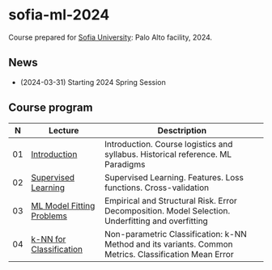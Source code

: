 # sofia-ml-2024
Course prepared for [Sofia University](https://www.sofia.edu): Palo Alto facility, 2024.

## News
* (2024-03-31) Starting 2024 Spring Session

## Course program
| N  | Lecture       | Desctription                                 | 
| -- | ------------- | -------------                                | 
| 01 | [Introduction](/lectures/lecture_ml_01_2024.pdf)    | Introduction. Course logistics and syllabus. Historical reference. ML Paradigms |
| 02 | [Supervised Learning](/lectures/lecture_ml_02_2024.pdf)    | Supervised Learning. Features. Loss functions. Cross-validation |
| 03 | [ML Model Fitting Problems](/lectures/lecture_ml_03_2024.pdf)    | Empirical and Structural Risk. Error Decomposition. Model Selection. Underfitting and overfitting |
| 04 | [k-NN for Classification](/lectures/lecture_ml_04_2024.pdf)    | Non-parametric Classification: k-NN Method and its variants. Common Metrics. Classification Mean Error |
